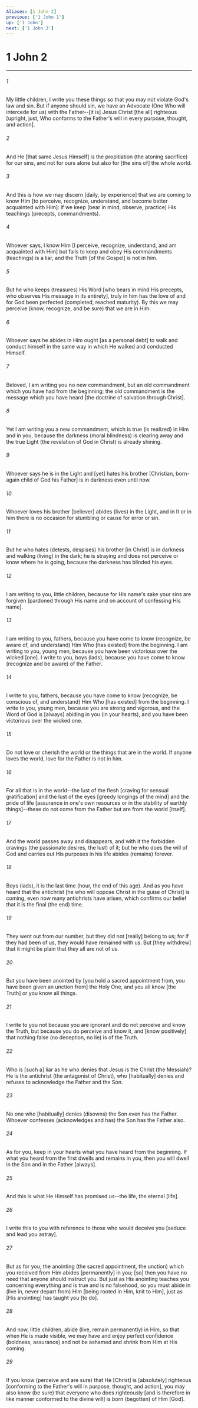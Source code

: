 ```yaml
---
Aliases: [1 John 2]
previous: ['1 John 1']
up: ['1 John']
next: ['1 John 3']
---
```

# 1 John 2

***


###### 1 


My little children, I write you these things so that you may not violate God's law and sin. But if anyone should sin, we have an Advocate (One Who will intercede for us) with the Father--[it is] Jesus Christ [the all] righteous [upright, just, Who conforms to the Father's will in every purpose, thought, and action]. 


###### 2 


And He [that same Jesus Himself] is the propitiation (the atoning sacrifice) for our sins, and not for ours alone but also for [the sins of] the whole world. 


###### 3 


And this is how we may discern [daily, by experience] that we are coming to know Him [to perceive, recognize, understand, and become better acquainted with Him]: if we keep (bear in mind, observe, practice) His teachings (precepts, commandments). 


###### 4 


Whoever says, I know Him [I perceive, recognize, understand, and am acquainted with Him] but fails to keep and obey His commandments (teachings) is a liar, and the Truth [of the Gospel] is not in him. 


###### 5 


But he who keeps (treasures) His Word [who bears in mind His precepts, who observes His message in its entirety], truly in him has the love of and for God been perfected (completed, reached maturity). By this we may perceive (know, recognize, and be sure) that we are in Him: 


###### 6 


Whoever says he abides in Him ought [as a personal debt] to walk and conduct himself in the same way in which He walked and conducted Himself. 


###### 7 


Beloved, I am writing you no new commandment, but an old commandment which you have had from the beginning; the old commandment is the message which you have heard [the doctrine of salvation through Christ]. 


###### 8 


Yet I am writing you a new commandment, which is true (is realized) in Him and in you, because the darkness (moral blindness) is clearing away and the true Light (the revelation of God in Christ) is already shining. 


###### 9 


Whoever says he is in the Light and [yet] hates his brother [Christian, born-again child of God his Father] is in darkness even until now. 


###### 10 


Whoever loves his brother [believer] abides (lives) in the Light, and in It or in him there is no occasion for stumbling or cause for error or sin. 


###### 11 


But he who hates (detests, despises) his brother [in Christ] is in darkness and walking (living) in the dark; he is straying and does not perceive or know where he is going, because the darkness has blinded his eyes. 


###### 12 


I am writing to you, little children, because for His name's sake your sins are forgiven [pardoned through His name and on account of confessing His name]. 


###### 13 


I am writing to you, fathers, because you have come to know (recognize, be aware of, and understand) Him Who [has existed] from the beginning. I am writing to you, young men, because you have been victorious over the wicked [one]. I write to you, boys (lads), because you have come to know (recognize and be aware) of the Father. 


###### 14 


I write to you, fathers, because you have come to know (recognize, be conscious of, and understand) Him Who [has existed] from the beginning. I write to you, young men, because you are strong and vigorous, and the Word of God is [always] abiding in you (in your hearts), and you have been victorious over the wicked one. 


###### 15 


Do not love or cherish the world or the things that are in the world. If anyone loves the world, love for the Father is not in him. 


###### 16 


For all that is in the world--the lust of the flesh [craving for sensual gratification] and the lust of the eyes [greedy longings of the mind] and the pride of life [assurance in one's own resources or in the stability of earthly things]--these do not come from the Father but are from the world [itself]. 


###### 17 


And the world passes away and disappears, and with it the forbidden cravings (the passionate desires, the lust) of it; but he who does the will of God and carries out His purposes in his life abides (remains) forever. 


###### 18 


Boys (lads), it is the last time (hour, the end of this age). And as you have heard that the antichrist [he who will oppose Christ in the guise of Christ] is coming, even now many antichrists have arisen, which confirms our belief that it is the final (the end) time. 


###### 19 


They went out from our number, but they did not [really] belong to us; for if they had been of us, they would have remained with us. But [they withdrew] that it might be plain that they all are not of us. 


###### 20 


But you have been anointed by [you hold a sacred appointment from, you have been given an unction from] the Holy One, and you all know [the Truth] or you know all things. 


###### 21 


I write to you not because you are ignorant and do not perceive and know the Truth, but because you do perceive and know it, and [know positively] that nothing false (no deception, no lie) is of the Truth. 


###### 22 


Who is [such a] liar as he who denies that Jesus is the Christ (the Messiah)? He is the antichrist (the antagonist of Christ), who [habitually] denies and refuses to acknowledge the Father and the Son. 


###### 23 


No one who [habitually] denies (disowns) the Son even has the Father. Whoever confesses (acknowledges and has) the Son has the Father also. 


###### 24 


As for you, keep in your hearts what you have heard from the beginning. If what you heard from the first dwells and remains in you, then you will dwell in the Son and in the Father [always]. 


###### 25 


And this is what He Himself has promised us--the life, the eternal [life]. 


###### 26 


I write this to you with reference to those who would deceive you [seduce and lead you astray]. 


###### 27 


But as for you, the anointing (the sacred appointment, the unction) which you received from Him abides [permanently] in you; [so] then you have no need that anyone should instruct you. But just as His anointing teaches you concerning everything and is true and is no falsehood, so you must abide in (live in, never depart from) Him [being rooted in Him, knit to Him], just as [His anointing] has taught you [to do]. 


###### 28 


And now, little children, abide (live, remain permanently) in Him, so that when He is made visible, we may have and enjoy perfect confidence (boldness, assurance) and not be ashamed and shrink from Him at His coming. 


###### 29 


If you know (perceive and are sure) that He [Christ] is [absolutely] righteous [conforming to the Father's will in purpose, thought, and action], you may also know (be sure) that everyone who does righteously [and is therefore in like manner conformed to the divine will] is born (begotten) of Him [God].
